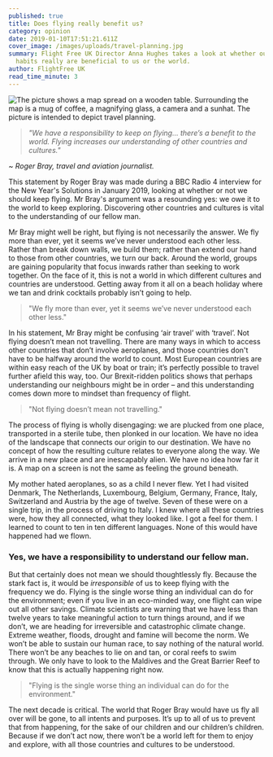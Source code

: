 ```yaml
---
published: true
title: Does flying really benefit us?
category: opinion
date: 2019-01-10T17:51:21.611Z
cover_image: /images/uploads/travel-planning.jpg
summary: Flight Free UK Director Anna Hughes takes a look at whether our flying
  habits really are beneficial to us or the world.
author: FlightFree UK
read_time_minute: 3
---
```

![The picture shows a map spread on a wooden table. Surrounding the map is a mug of coffee, a magnifying glass, a camera and a sunhat. The picture is intended to depict travel planning. ](/images/uploads/travel-planning.jpg)

> *"We have a responsibility to keep on flying… there’s a benefit to the world. Flying increases our understanding of other countries and cultures."*  

*~ Roger Bray, travel and aviation journalist.*

This statement by Roger Bray was made during a BBC Radio 4 interview for the New Year's Solutions in January 2019, looking at whether or not we should keep flying. Mr Bray's argument was a resounding yes: we owe it to the world to keep exploring. Discovering other countries and cultures is vital to the understanding of our fellow man.

Mr Bray might well be right, but flying is not necessarily the answer. We fly more than ever, yet it seems we’ve never understood each other less. Rather than break down walls, we build them; rather than extend our hand to those from other countries, we turn our back. Around the world, groups are gaining popularity that focus inwards rather than seeking to work together. On the face of it, this is not a world in which different cultures and countries are understood. Getting away from it all on a beach holiday where we tan and drink cocktails probably isn’t going to help.

> "We fly more than ever, yet it seems we’ve never understood each other less."

In his statement, Mr Bray might be confusing ‘air travel’ with ‘travel’. Not flying doesn’t mean not travelling. There are many ways in which to access other countries that don’t involve aeroplanes, and those countries don't have to be halfway around the world to count. Most European countries are within easy reach of the UK by boat or train; it’s perfectly possible to travel further afield this way, too. Our Brexit-ridden politics shows that perhaps understanding our neighbours might be in order – and this understanding comes down more to mindset than frequency of flight. 

> "Not flying doesn’t mean not travelling."

The process of flying is wholly disengaging: we are plucked from one place, transported in a sterile tube, then plonked in our location. We have no idea of the landscape that connects our origin to our destination. We have no concept of how the resulting culture relates to everyone along the way. We arrive in a new place and are inescapably alien. We have no idea how far it is. A map on a screen is not the same as feeling the ground beneath. 

My mother hated aeroplanes, so as a child I never flew. Yet I had visited Denmark, The Netherlands, Luxembourg, Belgium, Germany, France, Italy, Switzerland and Austria by the age of twelve. Seven of these were on a single trip, in the process of driving to Italy. I knew where all these countries were, how they all connected, what they looked like. I got a feel for them. I learned to count to ten in ten different languages. None of this would have happened had we flown.

### Yes, we have a responsibility to understand our fellow man. 

But that certainly does not mean we should thoughtlessly fly. Because the stark fact is, it would be *irresponsible* of us to keep flying with the frequency we do. Flying is the single worse thing an individual can do for the environment; even if you live in an eco-minded way, one flight can wipe out all other savings. Climate scientists are warning that we have less than twelve years to take meaningful action to turn things around, and if we don’t, we are heading for irreversible and catastrophic climate change. Extreme weather, floods, drought and famine will become the norm. We won’t be able to sustain our human race, to say nothing of the natural world. There won’t be any beaches to lie on and tan, or coral reefs to swim through. We only have to look to the Maldives and the Great Barrier Reef to know that this is actually happening right now. 

> "Flying is the single worse thing an individual can do for the environment."

The next decade is critical. The world that Roger Bray would have us fly all over will be gone, to all intents and purposes. It’s up to all of us to prevent that from happening, for the sake of our children and our children’s children. Because if we don’t act now, there won’t be a world left for them to enjoy and explore, with all those countries and cultures to be understood.